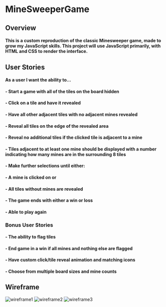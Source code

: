 # MineSweeperGame
## Overview
#### This is a custom reproduction of the classic Minesweeper game, made to grow my JavaScript skills. This project will use JavaScript primarily, with HTML and CSS to render the interface.

## User Stories
#### As a user I want the ability to...
#### - Start a game with all of the tiles on the board hidden
#### - Click on a tile and have it revealed
#### - Have all other adjacent tiles with no adjacent mines revealed
#### - Reveal all tiles on the edge of the revealed area
#### - Reveal no additional tiles if the clicked tile is adjacent to a mine
#### - Tiles adjacent to at least one mine should be displayed with a number indicating how many mines are in the surrounding 8 tiles
#### - Make further selections until either:
#### - A mine is clicked on or
#### - All tiles without mines are revealed
#### - The game ends with either a win or loss
#### - Able to play again
### Bonus User Stories
#### - The ability to flag tiles
#### - End game in a win if all mines and nothing else are flagged
#### - Have custom click/tile reveal animation and matching icons
#### - Choose from multiple board sizes and mine counts

## Wireframe
![wireframe1](https://i.imgur.com/6Pb8mjl.png)
![wireframe2](https://i.imgur.com/H2SBzGv.png)
![wireframe3](https://i.imgur.com/hf6dpc5.png)